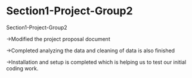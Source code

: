 # Section1-Project-Group2
Section1-Project-Group2

->Modified the project proposal document

->Completed analyzing the data and cleaning of data is also finished

->Installation and setup is completed which is helping us to test our initial coding work.



